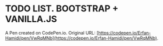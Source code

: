 # TODO LIST. BOOTSTRAP + VANILLA.JS

A Pen created on CodePen.io. Original URL: [https://codepen.io/Erfan-Hamidi/pen/VwRqMNb](https://codepen.io/Erfan-Hamidi/pen/VwRqMNb).

